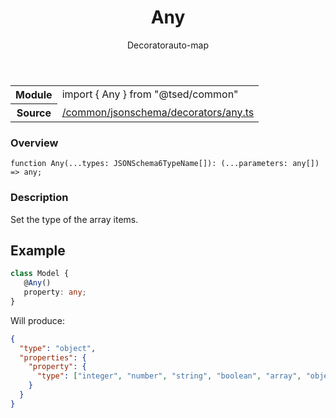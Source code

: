 
<header class="symbol-info-header"><h1 id="any">Any</h1><label class="symbol-info-type-label decorator">Decorator</label><label class="api-type-label auto-map" title="The data will be stored on the right place according to the type and collectionType (primitive or collection).">auto-map</label></header>
<!-- summary -->
<section class="symbol-info"><table class="is-full-width"><tbody><tr><th>Module</th><td><div class="lang-typescript"><span class="token keyword">import</span> { Any }&nbsp;<span class="token keyword">from</span>&nbsp;<span class="token string">"@tsed/common"</span></div></td></tr><tr><th>Source</th><td><a href="https://github.com/Romakita/ts-express-decorators/blob/v4.13.0/src//common/jsonschema/decorators/any.ts#L0-L0">/common/jsonschema/decorators/any.ts</a></td></tr></tbody></table></section>
<!-- overview -->


### Overview


<pre><code class="typescript-lang ">function <span class="token function">Any</span><span class="token punctuation">(</span>...types<span class="token punctuation">:</span> JSONSchema6TypeName<span class="token punctuation">[</span><span class="token punctuation">]</span><span class="token punctuation">)</span><span class="token punctuation">:</span> <span class="token punctuation">(</span>...parameters<span class="token punctuation">:</span> <span class="token keyword">any</span><span class="token punctuation">[</span><span class="token punctuation">]</span><span class="token punctuation">)</span> => <span class="token keyword">any</span><span class="token punctuation">;</span></code></pre>


<!-- Parameters -->

<!-- Description -->


### Description

Set the type of the array items.

## Example

```typescript
class Model {
   @Any()
   property: any;
}
```

Will produce:

```json
{
  "type": "object",
  "properties": {
    "property": {
      "type": ["integer", "number", "string", "boolean", "array", "object", "null"]
    }
  }
}
```

<!-- Members -->

